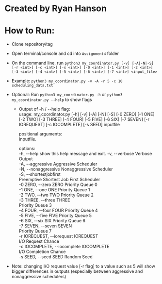 # Created by Ryan Hanson
# How to Run:
- Clone repository/tag
- Open terminal/console and cd into `Assignment4` folder
- On the command line, run ` python3 my_coordinator.py [-v] [-A|-N|-S] [-r <int>] [-c <int>] [-s <int>] [-0 <int>] [-1 <int>] [-2 <int>] [-3 <int>] [-4 <int>] [-5 <int>] [-6 <int>] [-7 <int>] <input_file> `
- Example: `python3 my_coordinator.py -v -A -r 5 -c 10 scheduling_data.txt`
- Optional: Run ` python3 my_coordinator.py -h ` or ` python3 my_coordinator.py --help ` to show flags
    - Output of -h / --help flag:   
        usage: my_coordinator.py [-h] [-v] [-A] [-N] [-S] [-0 ZERO] [-1 ONE] [-2 TWO] [-3 THREE] [-4 FOUR] [-5 FIVE] [-6 SIX] [-7 SEVEN] [-r IOREQUEST]
                         [-c IOCOMPLETE] [-s SEED]
                         inputfile  

        positional arguments:  
        inputfile. 

        options:  
        -h, --help            show this help message and exit. 
        -v, --verbose         Verbose Output  
        -A, --aggressive      Aggressive Scheduler  
        -N, --nonaggressive   Nonaggressive Scheduler  
        -S, --shortestjobfirst  
                                Preemptive Shortest Job First Scheduler  
        -0 ZERO, --zero ZERO  Priority Queue 0  
        -1 ONE, --one ONE     Priority Queue 1  
        -2 TWO, --two TWO     Priority Queue 2  
        -3 THREE, --three THREE  
                                Priority Queue 3   
        -4 FOUR, --four FOUR  Priority Queue 4  
        -5 FIVE, --five FIVE  Priority Queue 5  
        -6 SIX, --six SIX     Priority Queue 6  
        -7 SEVEN, --seven SEVEN  
                                Priority Queue 7  
        -r IOREQUEST, --iorequest IOREQUEST  
                                I/O Request Chance  
        -c IOCOMPLETE, --iocomplete IOCOMPLETE  
                                I/O Completion Chance  
        -s SEED, --seed SEED  Random Seed    

- Note: changing I/O request value [-r flag] to a value such as 5 will show bigger differences in outputs (especially between aggressive and nonaggressive schedulers)
